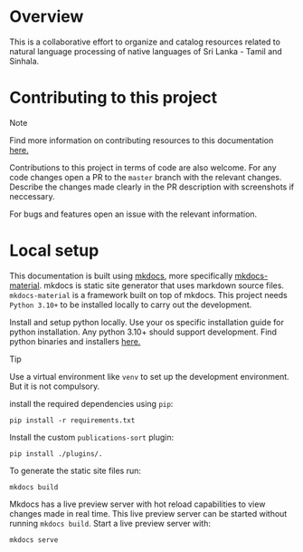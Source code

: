 # Overview

This is a collaborative effort to organize and catalog resources related to natural language processing of native languages of Sri Lanka - Tamil and Sinhala.  

# Contributing to this project

>[!NOTE]  
>Find more information on contributing resources to this documentation [here.](https://nlplk.github.io/contribute/)

Contributions to this project in terms of code are also welcome. For any code changes open a PR to the `master` branch with the relevant changes. Describe the changes made clearly in the PR description with screenshots if neccessary. 

For bugs and features open an issue with the relevant information. 

# Local setup

This documentation is built using [mkdocs](https://www.mkdocs.org/), more specifically [mkdocs-material](https://squidfunk.github.io/mkdocs-material/). mkdocs is static site generator that uses markdown source files. `mkdocs-material` is a framework built on top of mkdocs. This project needs `Python 3.10+` to be installed locally to carry out the development.   

Install and setup python locally. Use your os specific installation guide for python installation. Any python 3.10+ should support development. Find python binaries and installers [here.](https://www.python.org/downloads/)

>[!TIP]  
>Use a virtual environment like `venv` to set up the development environment. But it is not compulsory.  

install the required dependencies using `pip`:
```
pip install -r requirements.txt
```  

Install the custom `publications-sort` plugin:
```
pip install ./plugins/.
```  
To generate the static site files run:
```
mkdocs build
```
Mkdocs has a live preview server with hot reload capabilities to view changes made in real time. This live preview server can be started without running `mkdocs build`. Start a live preview server with:
```
mkdocs serve
```  
